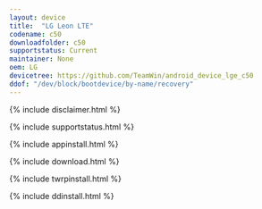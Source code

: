 ```yaml
---
layout: device
title:  "LG Leon LTE"
codename: c50
downloadfolder: c50
supportstatus: Current
maintainer: None
oem: LG
devicetree: https://github.com/TeamWin/android_device_lge_c50
ddof: "/dev/block/bootdevice/by-name/recovery"
---
```


{% include disclaimer.html %}

{% include supportstatus.html %}

{% include appinstall.html %}

{% include download.html %}

{% include twrpinstall.html %}

{% include ddinstall.html %}
